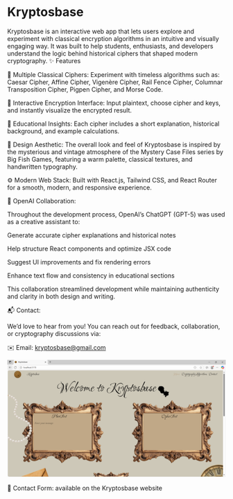 # Kryptosbase

Kryptosbase is an interactive web app that lets users explore and experiment with classical encryption algorithms in an intuitive and visually engaging way. It was built to help students, enthusiasts, and developers understand the logic behind historical ciphers that shaped modern cryptography.
✨ Features

🔐 Multiple Classical Ciphers:
Experiment with timeless algorithms such as:
Caesar Cipher, Affine Cipher, Vigenère Cipher, Rail Fence Cipher, Columnar Transposition Cipher, Pigpen Cipher, and Morse Code.

🧩 Interactive Encryption Interface:
Input plaintext, choose cipher and keys, and instantly visualize the encrypted result.

📜 Educational Insights:
Each cipher includes a short explanation, historical background, and example calculations.

🎨 Design Aesthetic:
The overall look and feel of Kryptosbase is inspired by the mysterious and vintage atmosphere of the Mystery Case Files series by Big Fish Games, featuring a warm palette, classical textures, and handwritten typography.

⚙️ Modern Web Stack:
Built with React.js, Tailwind CSS, and React Router for a smooth, modern, and responsive experience.

🤖 OpenAI Collaboration:

Throughout the development process, OpenAI’s ChatGPT (GPT-5) was used as a creative assistant to:

Generate accurate cipher explanations and historical notes

Help structure React components and optimize JSX code

Suggest UI improvements and fix rendering errors

Enhance text flow and consistency in educational sections

This collaboration streamlined development while maintaining authenticity and clarity in both design and writing.

📬 Contact:

We’d love to hear from you!
You can reach out for feedback, collaboration, or cryptography discussions via:

✉️ Email: kryptosbase@gmail.com

![Project Screenshot](assets/kryptosbase.png)

📩 Contact Form: available on the Kryptosbase website
